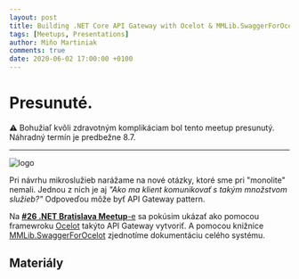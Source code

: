 ```yaml
---
layout: post
title: Building .NET Core API Gateway with Ocelot & MMLib.SwaggerForOcelot (.NET Bratislava Meetup) - ⚠️ presunuté
tags: [Meetups, Presentations]
author: Miňo Martiniak
comments: true
date: 2020-06-02 17:00:00 +0100
---
```


# Presunuté.

⚠️ Bohužiaľ kvôli zdravotným komplikáciam bol tento meetup presunutý. Náhradný termín je predbežne 8.7.

---
![logo](https://secure.meetupstatic.com/photos/event/7/c/d/c/highres_490531964.jpeg)

Pri návrhu mikroslužieb narážame na nové otázky, ktoré sme pri "monolite" nemali. Jednou z nich je aj *"Ako ma klient komunikovať s takým množstvom služieb?"* Odpoveďou môže byť API Gateway pattern.

Na [**#26 .NET Bratislava Meetup**-e](https://www.meetup.com/en-AU/NET-Bratislava-Meetup/events/270813007/) sa pokúsim ukázať ako pomocou framewroku [Ocelot](https://github.com/ThreeMammals/Ocelot) takýto API Gateway vytvoriť. A pomocou knižnice [MMLib.SwaggerForOcelot](https://github.com/Burgyn/MMLib.SwaggerForOcelot) zjednotíme dokumentáciu celého systému.

## Materiály